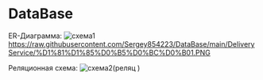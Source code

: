 # DataBase

ER-Диаграмма:
![схема1](https://user-images.githubusercontent.com/95088360/158701805-96baac37-0ab6-4270-a5e2-447d2a11aaa3.PNG)
https://raw.githubusercontent.com/Sergey854223/DataBase/main/DeliveryService/%D1%81%D1%85%D0%B5%D0%BC%D0%B01.PNG

Реляционная схема:
![схема2(реляц )](https://user-images.githubusercontent.com/95088360/158701564-1417a782-8de6-425c-b8cb-2a0a0b42931a.PNG)
